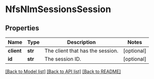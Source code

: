 # NfsNlmSessionsSession

## Properties
Name | Type | Description | Notes
------------ | ------------- | ------------- | -------------
**client** | **str** | The client that has the session. | [optional] 
**id** | **str** | The session ID. | [optional] 

[[Back to Model list]](../README.md#documentation-for-models) [[Back to API list]](../README.md#documentation-for-api-endpoints) [[Back to README]](../README.md)


